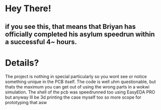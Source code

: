 # Hey There!

## if you see this, that means that Briyan has officially completed his asylum speedrun within a successful 4~ hours.

# Details?

The project is nothing in special particularly so you wont see or notice something unique in the PCB itself. The code is well uhm questionable, but thats the maximum you can get out of using the wrong parts in a wokwi simulation.
The shell of the pcb was speedrunned too using EasyEDA PRO but anyway Ill be 3d printing the case myself too so more scope for prototyping that asw
